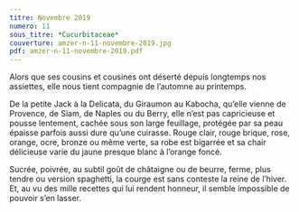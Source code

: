```yaml
---
titre: Novembre 2019
numero: 11
sous_titre: *Cucurbitaceae*
couverture: amzer-n-11-novembre-2019.jpg
pdf: amzer-n-11-novembre-2019.pdf
---
```

Alors que ses cousins et cousines ont déserté depuis longtemps nos assiettes, elle nous tient compagnie de l’automne au printemps. 

De la petite Jack à la Delicata, du Giraumon au Kabocha, qu’elle vienne de Provence, de Siam, de Naples ou du Berry, elle n’est pas capricieuse et pousse lentement, cachée sous son large feuillage, protégée par sa peau épaisse parfois aussi dure qu’une cuirasse. Rouge clair, rouge brique, rose, orange, ocre, bronze ou même verte, sa robe est bigarrée et sa chair délicieuse varie du jaune presque blanc à l’orange foncé.

Sucrée, poivrée, au subtil goût de châtaigne ou de beurre, ferme, plus tendre ou version spaghetti, la courge est sans conteste la reine de l’hiver. Et, au vu des mille recettes qui lui rendent honneur, il semble impossible de pouvoir s’en lasser.



 






